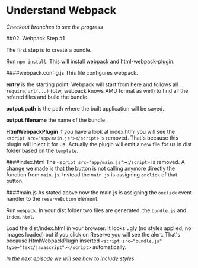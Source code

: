 # Understand Webpack

_Checkout branches to see the progress_

##02. Webpack Step #1

The first step is to create a bundle.

Run ```npm install```. This will install webpack and html-webpack-plugin.

####webpack.config.js
This file configures webpack.

**entry** is the starting point. Webpack will start from here and follows all ```require```, ```url(...)``` (btw, webpack knows AMD format as well) to find all the refered files and build the bundle.

**output.path** is the path where the built application will be saved.

**output.filename** the name of the bundle.

**HtmlWebpackPlugin** If you have a look at index.html you will see the ```<script src="app/main.js"></script>``` is removed. That's because this plugin will inject it for us. Actually the plugin will emit a new file for us in dist folder based on the ```template```.

####index.html
The ```<script src="app/main.js"></script>``` is removed. A change we made is that the button is not calling anymore directly the function from ```main.js```. Instead the ```main.js``` is assigning ```onclick``` of that button.

####main.js
As stated above now the main.js is assigning the ```onclick``` event handler to the ```reserveButton``` element.

Run ```webpack```. In your dist folder two files are generated: the ```bundle.js``` and ```index.html```.

Load the dist/index.html in your browser. It looks ugly (no styles applied, no images loaded) but if you click on Reserve you will see the alert. That's because HtmlWebpackPlugin inserted ```<script src="bundle.js" type="text/javascript"></script>``` automatically.

_In the next episode we will see how to include styles_
